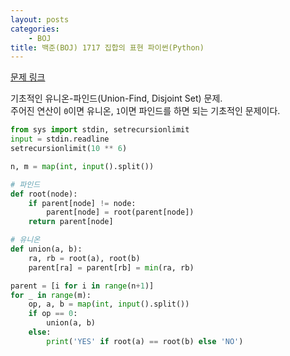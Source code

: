 ```yaml
---
layout: posts
categories:
    - BOJ
title: 백준(BOJ) 1717 집합의 표현 파이썬(Python)
---
```


[문제 링크](https://www.acmicpc.net/problem/1717)

기초적인 유니온-파인드(Union-Find, Disjoint Set) 문제.  
주어진 연산이 `0`이면 유니온, `1`이면 파인드를 하면 되는 기초적인 문제이다.

```python
from sys import stdin, setrecursionlimit
input = stdin.readline
setrecursionlimit(10 ** 6)

n, m = map(int, input().split())

# 파인드
def root(node):
    if parent[node] != node:
        parent[node] = root(parent[node])
    return parent[node]

# 유니온
def union(a, b):
    ra, rb = root(a), root(b)
    parent[ra] = parent[rb] = min(ra, rb)

parent = [i for i in range(n+1)]
for _ in range(m):
    op, a, b = map(int, input().split())
    if op == 0:
        union(a, b)
    else:
        print('YES' if root(a) == root(b) else 'NO')
```
